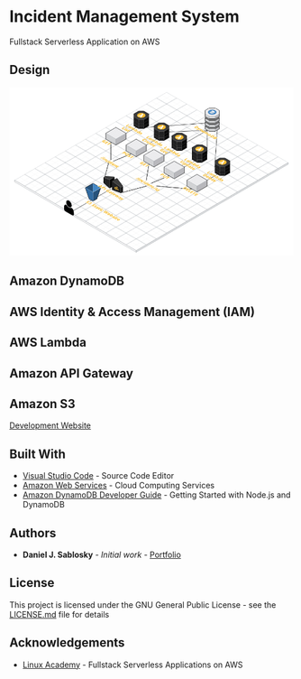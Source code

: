 # Incident Management System

Fullstack Serverless Application on AWS

## Design

![](/image.png)

## Amazon DynamoDB

## AWS Identity & Access Management (IAM)

## AWS Lambda

## Amazon API Gateway

## Amazon S3
[Development Website](http://djs-incident-management-system.s3-website-us-east-1.amazonaws.com)

## Built With

* [Visual Studio Code](https://code.visualstudio.com) - Source Code Editor
* [Amazon Web Services](https://aws.amazon.com) - Cloud Computing Services
* [Amazon DynamoDB Developer Guide](https://docs.aws.amazon.com/amazondynamodb/latest/developerguide/GettingStarted.NodeJs.html) - Getting Started with Node.js and DynamoDB

## Authors

* **Daniel J. Sablosky** - *Initial work* - [Portfolio](https://portfolio.djsablosky.info)

## License

This project is licensed under the GNU General Public License - see the [LICENSE.md](LICENSE.md) file for details

## Acknowledgements

* [Linux Academy](https://linuxacademy.com) - Fullstack Serverless Applications on AWS